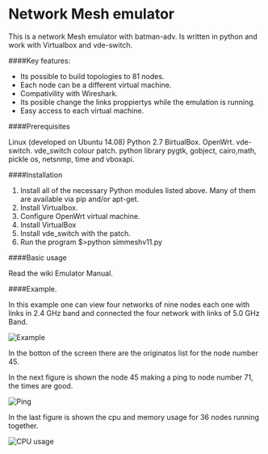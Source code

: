 Network Mesh emulator
=====================

This is a network Mesh emulator with batman-adv. Is written in python and work with Virtualbox and vde-switch.

####Key features:

- Its possible to build topologies to 81 nodes.
- Each node can be a different virtual machine.
- Compativility with Wireshark.
- Its posible change the links proppiertys while the emulation is running.
- Easy access to each virtual machine.

####Prerequisites

Linux (developed on Ubuntu 14.08)
Python 2.7
BirtualBox.
OpenWrt.
vde-switch.
vde_switch colour patch.
python library pygtk, gobject, cairo,math, pickle os, netsnmp, time and vboxapi.

####Installation

1. Install all of the necessary Python modules listed above. Many of them are available via pip and/or apt-get.
2. Install Virtualbox.
3. Configure OpenWrt virtual machine.
4. Install VirtualBox
5. Install vde_switch with the patch.
6. Run the program $>python simmeshv11.py

####Basic usage

Read the wiki Emulator Manual.

####Example.

In this example one can view four networks of nine nodes each one with links in 2.4 GHz band and connected the four network with links of 5.0 GHz Band.

![Example](https://github.com/dbritos/Network-mesh-emulator/blob/master/figures/example.png "Example")

In the botton of the screen there are the originatos list for the node number 45.

In the next figure is shown the node 45 making a ping to node number 71, the times are good.

![Ping](https://github.com/dbritos/Network-mesh-emulator/blob/master/figures/ping.png "ping")

In the last figure is shown the cpu and memory usage for 36 nodes running together.

![CPU usage](https://github.com/dbritos/Network-mesh-emulator/blob/master/figures/Untitled.png "cpu usage")
